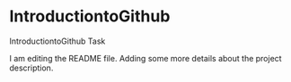 # IntroductiontoGithub
IntroductiontoGithub Task

I am editing the README file. Adding some more details about the project description.
